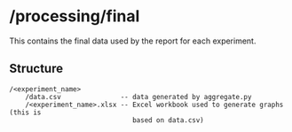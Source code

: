 # /processing/final
This contains the final data used by the report for each experiment.

## Structure
```
/<experiment_name>
    /data.csv               -- data generated by aggregate.py
    /<experiment_name>.xlsx -- Excel workbook used to generate graphs (this is
                               based on data.csv)
```
